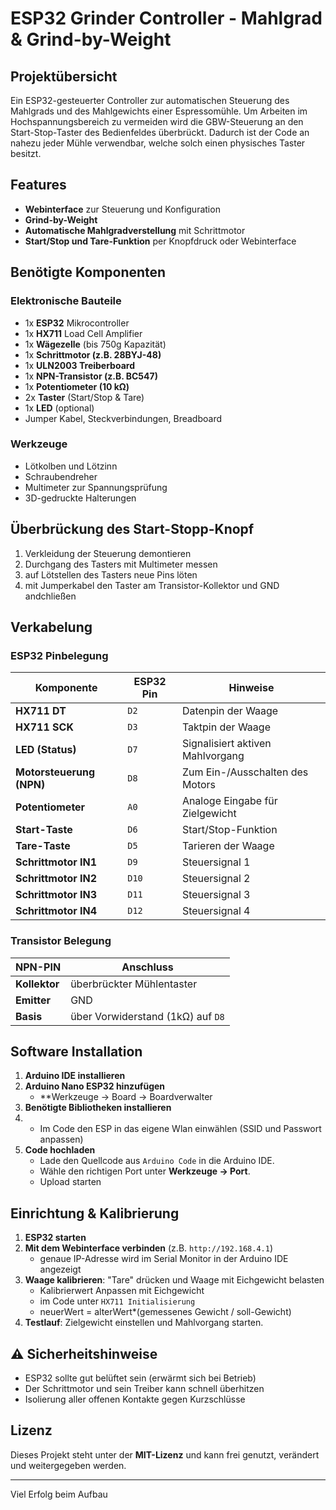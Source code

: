 # ESP32 Grinder Controller - Mahlgrad & Grind-by-Weight

##  Projektübersicht
Ein ESP32-gesteuerter Controller zur automatischen Steuerung des Mahlgrads und des Mahlgewichts einer Espressomühle.
Um Arbeiten im Hochspannungsbereich zu vermeiden wird die GBW-Steuerung an den Start-Stop-Taster des Bedienfeldes überbrückt. 
Dadurch ist der Code an nahezu jeder Mühle verwendbar, welche solch einen physisches Taster besitzt.


##  Features
-  **Webinterface** zur Steuerung und Konfiguration
-  **Grind-by-Weight**
-  **Automatische Mahlgradverstellung** mit Schrittmotor
-  **Start/Stop und Tare-Funktion** per Knopfdruck oder Webinterface

##  Benötigte Komponenten
### **Elektronische Bauteile**
- 1x **ESP32** Mikrocontroller
- 1x **HX711** Load Cell Amplifier
- 1x **Wägezelle** (bis 750g Kapazität)
- 1x **Schrittmotor (z.B. 28BYJ-48)**
- 1x **ULN2003 Treiberboard**
- 1x **NPN-Transistor (z.B. BC547)**
- 1x **Potentiometer (10 kΩ)**
- 2x **Taster** (Start/Stop & Tare)
- 1x **LED** (optional)
- Jumper Kabel, Steckverbindungen, Breadboard

### **Werkzeuge**
- Lötkolben und Lötzinn
- Schraubendreher
- Multimeter zur Spannungsprüfung
- 3D-gedruckte Halterungen


##  Überbrückung des Start-Stopp-Knopf
1. Verkleidung der Steuerung demontieren
2. Durchgang des Tasters mit Multimeter messen
3. auf Lötstellen des Tasters neue Pins löten
4. mit Jumperkabel den Taster am Transistor-Kollektor und GND andchließen

##  Verkabelung
### **ESP32 Pinbelegung**
| Komponente               | ESP32 Pin  | Hinweise |
|--------------------------|-------------|------------|
| **HX711 DT**               | `D2`         | Datenpin der Waage |
| **HX711 SCK**              | `D3`         | Taktpin der Waage |
| **LED (Status)**           | `D7`         | Signalisiert aktiven Mahlvorgang |
| **Motorsteuerung (NPN)**   | `D8`         | Zum Ein-/Ausschalten des Motors |
| **Potentiometer**          | `A0`         | Analoge Eingabe für Zielgewicht |
| **Start-Taste**            | `D6`         | Start/Stop-Funktion |
| **Tare-Taste**             | `D5`         | Tarieren der Waage |
| **Schrittmotor IN1**       | `D9`         | Steuersignal 1 |
| **Schrittmotor IN2**       | `D10`        | Steuersignal 2 |
| **Schrittmotor IN3**       | `D11`        | Steuersignal 3 |
| **Schrittmotor IN4**       | `D12`        | Steuersignal 4 |

### Transistor Belegung
| NPN-PIN               | Anschluss  | 
|-----------------|-------------|
| **Kollektor**   | überbrückter Mühlentaster |
| **Emitter**     | GND |
| **Basis**       | über Vorwiderstand (1kΩ) auf `D8` |

##  Software Installation
1. **Arduino IDE installieren**
2. **Arduino Nano ESP32 hinzufügen**
   - **Werkzeuge → Board → Boardverwalter
3. **Benötigte Bibliotheken installieren**
4. -  Im Code den ESP in das eigene Wlan einwählen (SSID und Passwort anpassen)
5. **Code hochladen**
   - Lade den Quellcode aus `Arduino Code` in die Arduino IDE.
   - Wähle den richtigen Port unter **Werkzeuge → Port**.
   - Upload starten

##  Einrichtung & Kalibrierung
1. **ESP32 starten**
2. **Mit dem Webinterface verbinden** (z.B. `http://192.168.4.1`)
    - genaue IP-Adresse wird im Serial Monitor in der Arduino IDE angezeigt
4. **Waage kalibrieren**: "Tare" drücken und Waage mit Eichgewicht belasten
     - Kalibrierwert Anpassen mit Eichgewicht
     - im Code unter `HX711 Initialisierung`
     - neuerWert = alterWert*(gemessenes Gewicht / soll-Gewicht)
6. **Testlauf**: Zielgewicht einstellen und Mahlvorgang starten.


## ⚠️ Sicherheitshinweise
- ESP32 sollte gut belüftet sein (erwärmt sich bei Betrieb)
- Der Schrittmotor und sein Treiber kann schnell überhitzen
- Isolierung aller offenen Kontakte gegen Kurzschlüsse



##  Lizenz
Dieses Projekt steht unter der **MIT-Lizenz** und kann frei genutzt, verändert und weitergegeben werden.

---

Viel Erfolg beim Aufbau
